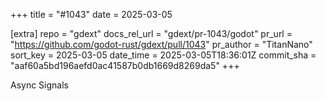 +++
title = "#1043"
date = 2025-03-05

[extra]
repo = "gdext"
docs_rel_url = "gdext/pr-1043/godot"
pr_url = "https://github.com/godot-rust/gdext/pull/1043"
pr_author = "TitanNano"
sort_key = 2025-03-05
date_time = 2025-03-05T18:36:01Z
commit_sha = "aaf60a5bd196aefd0ac41587b0db1669d8269da5"
+++

Async Signals
